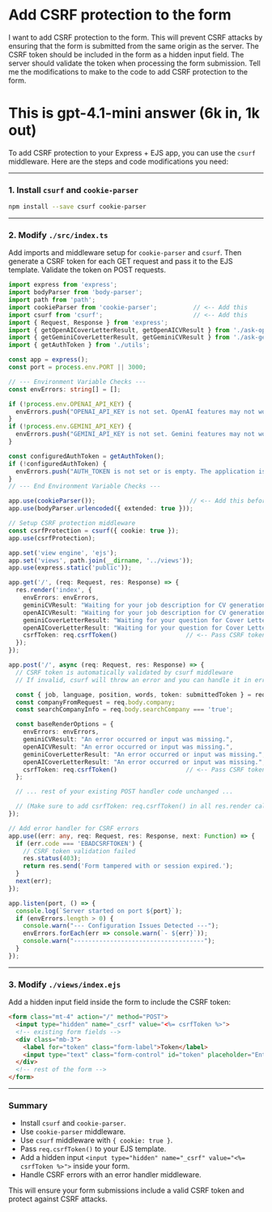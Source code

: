 # Add CSRF protection to the form

I want to add CSRF protection to the form. This will prevent CSRF attacks by ensuring that the form is submitted from the same origin as the server. The CSRF token should be included in the form as a hidden input field. The server should validate the token when processing the form submission.
Tell me the modifications to make to the code to add CSRF protection to the form.





# This is gpt-4.1-mini answer (6k in, 1k out)

To add CSRF protection to your Express + EJS app, you can use the `csurf` middleware. Here are the steps and code modifications you need:

---

### 1. Install `csurf` and `cookie-parser`

```bash
npm install --save csurf cookie-parser
```

---

### 2. Modify `./src/index.ts`

Add imports and middleware setup for `cookie-parser` and `csurf`. Then generate a CSRF token for each GET request and pass it to the EJS template. Validate the token on POST requests.

```typescript
import express from 'express';
import bodyParser from 'body-parser';
import path from 'path';
import cookieParser from 'cookie-parser';          // <-- Add this
import csurf from 'csurf';                         // <-- Add this
import { Request, Response } from 'express';
import { getOpenAICoverLetterResult, getOpenAICVResult } from './ask-openai';
import { getGeminiCoverLetterResult, getGeminiCVResult } from './ask-gemini';
import { getAuthToken } from './utils';

const app = express();
const port = process.env.PORT || 3000;

// --- Environment Variable Checks ---
const envErrors: string[] = [];

if (!process.env.OPENAI_API_KEY) {
  envErrors.push("OPENAI_API_KEY is not set. OpenAI features may not work.");
}
if (!process.env.GEMINI_API_KEY) {
  envErrors.push("GEMINI_API_KEY is not set. Gemini features may not work.");
}

const configuredAuthToken = getAuthToken();
if (!configuredAuthToken) {
  envErrors.push("AUTH_TOKEN is not set or is empty. The application is insecure, and submissions will be blocked.");
}
// --- End Environment Variable Checks ---

app.use(cookieParser());                          // <-- Add this before csurf
app.use(bodyParser.urlencoded({ extended: true }));

// Setup CSRF protection middleware
const csrfProtection = csurf({ cookie: true });
app.use(csrfProtection);

app.set('view engine', 'ejs');
app.set('views', path.join(__dirname, '../views'));
app.use(express.static('public'));

app.get('/', (req: Request, res: Response) => {
  res.render('index', {
    envErrors: envErrors,
    geminiCVResult: "Waiting for your job description for CV generation",
    openAICVResult: "Waiting for your job description for CV generation",
    geminiCoverLetterResult: "Waiting for your question for Cover Letter",
    openAICoverLetterResult: "Waiting for your question for Cover Letter",
    csrfToken: req.csrfToken()                   // <-- Pass CSRF token to template
  });
});

app.post('/', async (req: Request, res: Response) => {
  // CSRF token is automatically validated by csurf middleware
  // If invalid, csurf will throw an error and you can handle it in error middleware

  const { job, language, position, words, token: submittedToken } = req.body;
  const companyFromRequest = req.body.company;
  const searchCompanyInfo = req.body.searchCompany === 'true';

  const baseRenderOptions = {
    envErrors: envErrors,
    geminiCVResult: "An error occurred or input was missing.",
    openAICVResult: "An error occurred or input was missing.",
    geminiCoverLetterResult: "An error occurred or input was missing.",
    openAICoverLetterResult: "An error occurred or input was missing.",
    csrfToken: req.csrfToken()                   // <-- Pass CSRF token again on render
  };

  // ... rest of your existing POST handler code unchanged ...

  // (Make sure to add csrfToken: req.csrfToken() in all res.render calls inside POST)
});

// Add error handler for CSRF errors
app.use((err: any, req: Request, res: Response, next: Function) => {
  if (err.code === 'EBADCSRFTOKEN') {
    // CSRF token validation failed
    res.status(403);
    return res.send('Form tampered with or session expired.');
  }
  next(err);
});

app.listen(port, () => {
  console.log(`Server started on port ${port}`);
  if (envErrors.length > 0) {
    console.warn("--- Configuration Issues Detected ---");
    envErrors.forEach(err => console.warn(`- ${err}`));
    console.warn("------------------------------------");
  }
});
```

---

### 3. Modify `./views/index.ejs`

Add a hidden input field inside the form to include the CSRF token:

```html
<form class="mt-4" action="/" method="POST">
  <input type="hidden" name="_csrf" value="<%= csrfToken %>">
  <!-- existing form fields -->
  <div class="mb-3">
    <label for="token" class="form-label">Token</label>
    <input type="text" class="form-control" id="token" placeholder="Enter token" name="token" >
  </div>
  <!-- rest of the form -->
</form>
```

---

### Summary

- Install `csurf` and `cookie-parser`.
- Use `cookie-parser` middleware.
- Use `csurf` middleware with `{ cookie: true }`.
- Pass `req.csrfToken()` to your EJS template.
- Add a hidden input `<input type="hidden" name="_csrf" value="<%= csrfToken %>">` inside your form.
- Handle CSRF errors with an error handler middleware.

This will ensure your form submissions include a valid CSRF token and protect against CSRF attacks.

